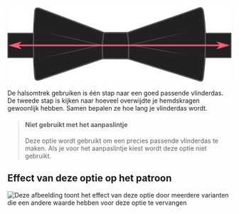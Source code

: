 ![Hoeveel overwijdte heeft je kraag?](collarease.svg)

De halsomtrek gebruiken is één stap naar een goed passende vlinderdas. De tweede stap is kijken naar hoeveel overwijdte je hemdskragen gewoonlijk hebben. Samen bepalen ze hoe lang je vlinderdas wordt.

> #### Niet gebruikt met het aanpaslintje
>
> Deze optie wordt gebruikt om een precies passende vlinderdas te maken. Als je voor het aanpaslintje kiest wordt deze optie niet gebruikt.

## Effect van deze optie op het patroon

![Deze afbeelding toont het effect van deze optie door meerdere varianten die een andere waarde hebben voor deze optie te vervangen](benjamin\_collarease\_sample.svg "Effect van deze optie op het patroon")
